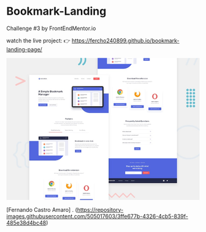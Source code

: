 # Bookmark-Landing
Challenge #3 by FrontEndMentor.io


watch the live project: 👉 https://fercho240899.github.io/bookmark-landing-page/

![Design preview for the Easybank landing page coding challenge](./design/desktop-preview.jpg)

[Fernando Castro Amaro] . (https://repository-images.githubusercontent.com/505017603/3ffe677b-4326-4cb5-839f-485e38d4bc48)
